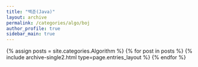 ```yaml
---
title: "백준(Java)"
layout: archive
permalink: /categories/algo/boj
author_profile: true
sidebar_main: true
---
```



{% assign posts = site.categories.Algorithm %}
{% for post in posts %} {% include archive-single2.html type=page.entries_layout %} {% endfor %}